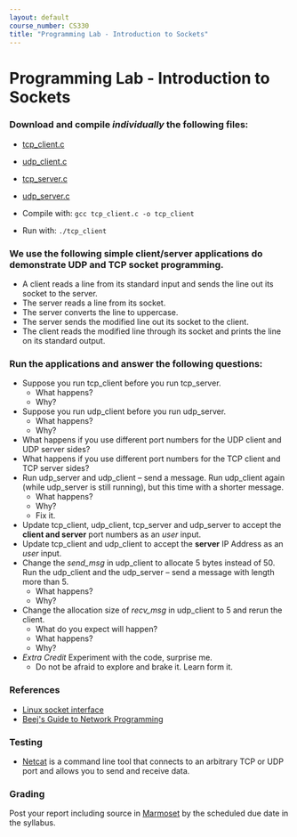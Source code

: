 ```yaml
---
layout: default
course_number: CS330
title: "Programming Lab - Introduction to Sockets"
---
```


# Programming Lab - Introduction to Sockets

### Download and compile _individually_ the following files:
  - [tcp_client.c](files/tcp_client.c)
  - [udp_client.c](files/udp_client.c)
  - [tcp_server.c](files/tcp_server.c)
  - [udp_server.c](files/udp_server.c)

- Compile with: ```gcc tcp_client.c -o tcp_client```
- Run with: ```./tcp_client```

### We use the following simple client/server applications do demonstrate UDP and TCP socket programming.
  - A client reads a line from its standard input and sends the line out its socket to the server.
  - The server reads a line from its socket.
  - The server converts the line to uppercase.
  - The server sends the modified line out its socket to the client.
  - The client reads the modified line through its socket and prints the line on its standard output.

###  Run the applications and answer the following questions:
  - Suppose you run tcp_client before you run tcp_server.
    - What happens?
    - Why?
  - Suppose you run udp_client before you run udp_server.
    - What happens?
    - Why?
  - What happens if you use different port numbers for the UDP client and UDP server sides?
  - What happens if you use different port numbers for the TCP client and TCP server sides?
  - Run udp_server and udp_client – send a message. Run udp_client again (while udp_server is still running), but this time with a shorter message.
    - What happens?
    - Why?
    - Fix it.
  - Update tcp_client, udp_client, tcp_server and udp_server to accept the **client and server** port numbers as an _user_ input.
  - Update tcp_client and udp_client to accept the **server** IP Address as an _user_ input.
  - Change the _send_msg_ in udp_client to allocate 5 bytes instead of 50. Run the udp_client and the udp_server – send a message with length more than 5.
    - What happens?
    - Why?
  - Change the allocation size of _recv_msg_ in udp_client to 5 and rerun the client.
    - What do you expect will happen?
    - What happens?  
    - Why?
 - _Extra Credit_ Experiment with the code, surprise me.
    - Do not be afraid to explore and brake it. Learn form it.  

### References
  - [Linux socket interface](https://linux.die.net/man/7/socket)
  - [Beej's Guide to Network Programming](https://beej.us/guide/bgnet/html/)

### Testing
  - [Netcat](http://netcat.sourceforge.net/) is a command line tool that connects to an arbitrary TCP or UDP port and allows you to send and receive data.

### Grading
Post your report including source in [Marmoset](https://cs.ycp.edu/marmoset) by the scheduled due date in the syllabus.
